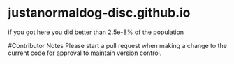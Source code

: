 # justanormaldog-disc.github.io

if you got here you did better than 2.5e-8% of the population

#Contributor Notes
Please start a pull request when making a change to the current code for approval to maintain version control. 

